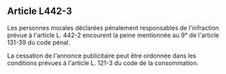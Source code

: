 Article L442-3
----
Les personnes morales déclarées pénalement responsables de l'infraction prévue à
l'article L. 442-2 encourent la peine mentionnée au 9° de l'article 131-39 du
code pénal.

La cessation de l'annonce publicitaire peut être ordonnée dans les conditions
prévues à l'article L. 121-3 du code de la consommation.
